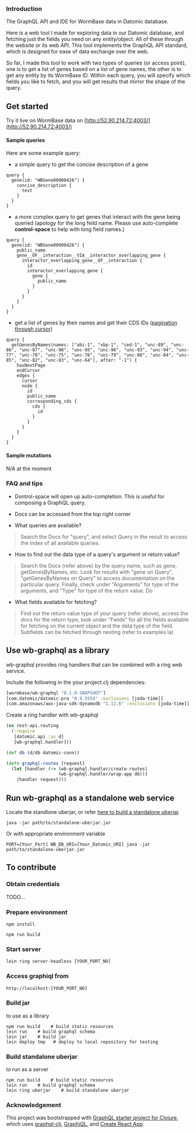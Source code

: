 ### Introduction
The GraphQL API and IDE for WormBase data in Datomic database.

Here is a web tool I made for exploring data in our Datomic database, and fetching just the fields you need on any entity/object. All of these through the website or its web API. This tool implements the GraphQL API standard, which is designed for ease of data exchange over the web.

So far, I made this tool to work with two types of queries (or access point), one is to get a list of genes based on a list of gene names, the other is to get any entity by its WormBase ID. Within each query, you will specify which fields you like to fetch, and you will get results that mirror the shape of the query.

## Get started

Try it live on WormBase data on [http://52.90.214.72:4003/](http://52.90.214.72:4003/)

#### Sample queries

Here are some example query:
* a simple query to get the concise description of a gene
```
query {
  gene(id: "WBGene00000426") {
    concise_description {
      text
    }
  }
}
```

* a more complex query to get genes that interact with the gene being queried
(apology for the long feild name. Please use auto-complete **control-space** to help with long field names.)

```
query {
  gene(id: "WBGene00000426") {
    public_name
    gene__OF__interaction__VIA__interactor_overlapping_gene {
      interactor_overlapping_gene__OF__interaction {
        id
        interactor_overlapping_gene {
          gene {
            public_name
          }
        }
      }
    }
  }
}
```

* get a list of genes by their names and get their CDS IDs ([pagination through cursor](http://graphql.org/learn/pagination/))
```
query {
  getGenesByNames(names: ["abi-1", "xbp-1", "ced-1", "unc-89", "unc-86", "unc-87", "unc-90", "unc-95", "unc-96", "unc-93", "unc-94", "unc-77", "unc-78", "unc-75", "unc-76", "unc-79", "unc-80", "unc-84", "unc-85", "unc-82", "unc-83", "unc-64"], after: "-1") {
    hasNextPage
    endCursor
    edges {
      cursor
      node {
        id
        public_name
        corresponding_cds {
          cds {
            id
          }
        }
      }
    }
  }
}
```


#### Sample mutations

N/A at the moment

### FAQ and tips
* Dontrol-space will open up auto-completion. This is useful for composing a GraphQL query.
* Docs can be accessed from the top right corner

* What queries are available?
> Search the Docs for "query", and select Query in the result to access the index of all available queries.

* How to find out the data type of a query's argument or return value?
> Search the Docs (refer above) by the query name, such as gene, getGenesByNames, etc. Look for results with "gene on Query", "getGenesByNames on Query" to access documentation on the particular query. Finally, check under "Arguments" for type of the arguments, and "Type" for type of the return value. Do

* What fields available for fetching?
> Find out the return value type of your query (refer above), access the docs for the return type, look under "Fields" for all the fields available for fetching on the current object and the data type of the field. Subfields can be fetched through nesting (refer to examples la)


## Use wb-graphql as a library

wb-graphql provides ring handlers that can be combined with a ring web service.

Include the following in the your project.clj dependencies:

```clojure
[wormbase/wb-graphql "0.1.0-SNAPSHOT"]
[com.datomic/datomic-pro "0.9.5554" :exclusions [joda-time]]
[com.amazonaws/aws-java-sdk-dynamodb "1.11.6" :exclusions [joda-time]]

```

Create a ring handler with wb-graphql

```clojure
(ns rest-api.routing
  (:require
   [datomic.api :as d]
   [wb-graphql.handler]))

(def db (d/db datomic-conn))

(defn graphql-routes [request]
  (let [handler (-> (wb-graphql.handler/create-routes)
                    (wb-graphql.handler/wrap-app db))]
    (handler request)))
```

## Run wb-graphql as a standalone web service

Locate the standlone uberjar, or refer [here to build a standalone uberjar](#build-standalone-uberjar).

    java -jar path/to/standalone-uberjar.jar

Or with appropriate environment variable

    PORT=[Your_Port] WB_DB_URI=[Your_Datomic_URI] java -jar path/to/standalone-uberjar.jar

## To contribute

### Obtain credentials ###
TODO...

### Prepare environment

    npm install

    npm run build

### Start server

    lein ring server-headless [YOUR_PORT_NO]

### Access graphiql from

    http://localhost:[YOUR_PORT_NO]

### Build jar

to use as a library

    npm run build    # build static resources
    lein run    # build graphql schema
    lein jar    # build jar
    lein deploy tmp   # deploy to local repository for testing

### Build standalone uberjar

to run as a server

    npm run build    # build static resources
    lein run    # build graphql schema
    lein ring uberjar    # build standalone uberjar


### Acknowledgement

This project was bootstrapped with [GraphQL starter project for Clojure](https://github.com/tendant/graphql-clj-starter), which uses [graphql-clj](https://github.com/tendant/graphql-clj), [GraphiQL](https://github.com/graphql/graphiql), and [Create React App](https://github.com/facebookincubator/create-react-app).
